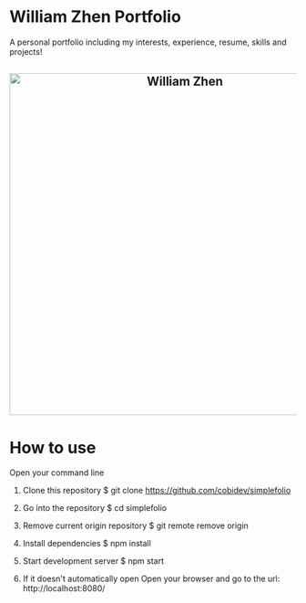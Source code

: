 # William Zhen Portfolio

A personal portfolio including my interests, experience, resume, skills and projects!

<h2 align="center">
  <img src=https://github.com/RandumbWilliam/WilliamZhen/blob/master/ReadMe_assests/fullView.gif alt="William Zhen" width="600px" />
  <br>
</h2>

# How to use

Open your command line

1. Clone this repository
$ git clone https://github.com/cobidev/simplefolio

2. Go into the repository
$ cd simplefolio

3. Remove current origin repository
$ git remote remove origin

4. Install dependencies
$ npm install

5. Start development server
$ npm start

6. If it doesn't automatically open
Open your browser and go to the url: http://localhost:8080/
